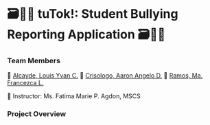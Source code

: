 # 🗃️🧑‍🏫 tuTok!: Student Bullying Reporting Application 🗃️🧑‍🏫 

### Team Members
📌 [Alcayde, Louis Yvan C.]()
📌 [Crisologo, Aaron Angelo D.]()
📌 [Ramos, Ma. Francezca L.]()

📌 Instructor: Ms. Fatima Marie P. Agdon, MSCS <br>

### Project Overview
